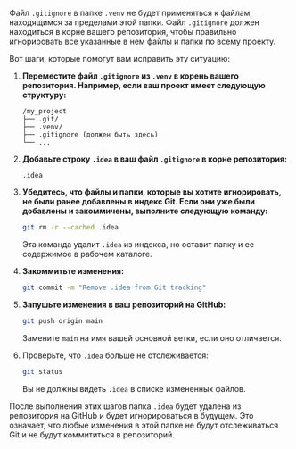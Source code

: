 Файл `.gitignore` в папке `.venv` не будет применяться к файлам, находящимся за пределами этой папки. Файл `.gitignore` должен находиться в корне вашего репозитория, чтобы правильно игнорировать все указанные в нем файлы и папки по всему проекту.

Вот шаги, которые помогут вам исправить эту ситуацию:

1. **Переместите файл `.gitignore` из `.venv` в корень вашего репозитория. Например, если ваш проект имеет следующую структуру:**

   ```
   /my_project
   ├── .git/
   ├── .venv/
   ├── .gitignore (должен быть здесь)
   └── ...
   ```

2. **Добавьте строку `.idea` в ваш файл `.gitignore` в корне репозитория:**

   ```plaintext
   .idea
   ```

3. **Убедитесь, что файлы и папки, которые вы хотите игнорировать, не были ранее добавлены в индекс Git. Если они уже были добавлены и закоммичены, выполните следующую команду:**

   ```sh
   git rm -r --cached .idea
   ```

   Эта команда удалит `.idea` из индекса, но оставит папку и ее содержимое в рабочем каталоге.

4. **Закоммитьте изменения:**

   ```sh
   git commit -m "Remove .idea from Git tracking"
   ```

5. **Запушьте изменения в ваш репозиторий на GitHub:**

    ```sh
    git push origin main
    ```

    Замените `main` на имя вашей основной ветки, если оно отличается.


6. Проверьте, что `.idea` больше не отслеживается:

   ```sh
   git status
   ```

   Вы не должны видеть `.idea` в списке измененных файлов.

После выполнения этих шагов папка `.idea` будет удалена из репозитория на GitHub и будет игнорироваться в будущем. 
Это означает, что любые изменения в этой папке не будут отслеживаться Git и не будут коммититься в репозиторий.
